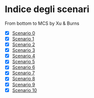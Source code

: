 # Indice degli scenari

From bottom to MCS by Xu & Burns

- [X] [Scenario 0](scenario_0/scenario_0.md)
- [X] [Scenario 1](scenario_1/scenario_1.md)
- [X] [Scenario 2](scenario_2/scenario_2.md)
- [X] [Scenario 3](scenario_3/scenario_3.md)
- [X] [Scenario 4](scenario_4/scenario_4.md)
- [X] [Scenario 5](scenario_5/scenario_5.md)
- [X] [Scenario 6](scenario_6/scenario_6.md)
- [X] [Scenario 7](scenario_7/scenario_7.md)
- [X] [Scenario 8](scenario_8/scenario_8.md)
- [X] [Scenario 9](scenario_9/scenario_9.md)
- [X] [Scenario 10](scenario_10/scenario_10.md)
